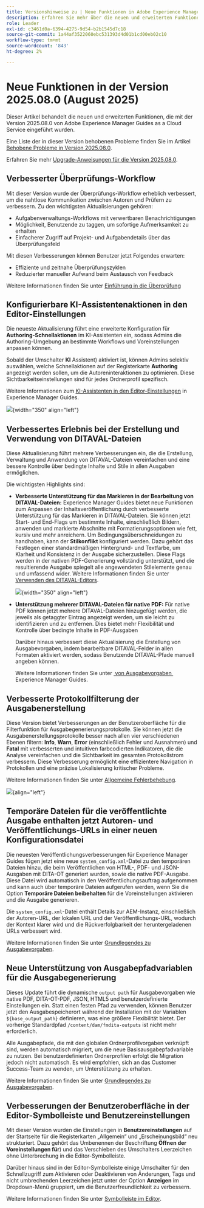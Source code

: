 ```yaml
---
title: Versionshinweise zu | Neue Funktionen in Adobe Experience Manager Guides Version 2025.08.0
description: Erfahren Sie mehr über die neuen und erweiterten Funktionen der Version 2025.08.0 von Adobe Experience Manager Guides
role: Leader
exl-id: c3461d0a-6394-4275-9d54-b2b1545d7c18
source-git-commit: 1a44af3522060ebc531393d4d01b1cd00eb02c10
workflow-type: tm+mt
source-wordcount: '843'
ht-degree: 2%

---
```


# Neue Funktionen in der Version 2025.08.0 (August 2025)

Dieser Artikel behandelt die neuen und erweiterten Funktionen, die mit der Version 2025.08.0 von Adobe Experience Manager Guides as a Cloud Service eingeführt wurden.

Eine Liste der in dieser Version behobenen Probleme finden Sie im Artikel [Behobene Probleme in Version 2025.08.0](fixed-issues-2025-08-0.md).

Erfahren Sie mehr [Upgrade-Anweisungen für die Version 2025.08.0](../release-info/upgrade-instructions-2025-08-0.md).


## Verbesserter Überprüfungs-Workflow

Mit dieser Version wurde der Überprüfungs-Workflow erheblich verbessert, um die nahtlose Kommunikation zwischen Autoren und Prüfern zu verbessern. Zu den wichtigsten Aktualisierungen gehören:

- Aufgabenverwaltungs-Workflows mit verwertbaren Benachrichtigungen
- Möglichkeit, Benutzende zu taggen, um sofortige Aufmerksamkeit zu erhalten
- Einfacherer Zugriff auf Projekt- und Aufgabendetails über das Überprüfungsfeld

Mit diesen Verbesserungen können Benutzer jetzt Folgendes erwarten:

- Effiziente und zeitnahe Überprüfungszyklen
- Reduzierter manueller Aufwand beim Austausch von Feedback

Weitere Informationen finden Sie unter [Einführung in die Überprüfung](../user-guide/review.md)

## Konfigurierbare KI-Assistentenaktionen in den Editor-Einstellungen

Die neueste Aktualisierung führt eine erweiterte Konfiguration für **Authoring-Schnellaktionen** im KI-Assistenten ein, sodass Admins die Authoring-Umgebung an bestimmte Workflows und Voreinstellungen anpassen können.

Sobald der Umschalter **KI** Assistent) aktiviert ist, können Admins selektiv auswählen, welche Schnellaktionen auf der Registerkarte **Authoring** angezeigt werden sollen, um die Autoreninteraktionen zu optimieren. Diese Sichtbarkeitseinstellungen sind für jedes Ordnerprofil spezifisch.

Weitere Informationen zum [KI-Assistenten in den Editor-Einstellungen](../cs-install-guide/workspace-settings.md#general) in Experience Manager Guides.

![](assets/authoring-quick-actions.png){width="350" align="left"}


## Verbessertes Erlebnis bei der Erstellung und Verwendung von DITAVAL-Dateien

Diese Aktualisierung führt mehrere Verbesserungen ein, die die Erstellung, Verwaltung und Anwendung von DITAVAL-Dateien vereinfachen und eine bessere Kontrolle über bedingte Inhalte und Stile in allen Ausgaben ermöglichen.

Die wichtigsten Highlights sind:

- **Verbesserte Unterstützung für das Markieren in der Bearbeitung von DITAVAL-Dateien:** Experience Manager Guides bietet neue Funktionen zum Anpassen der Inhaltsveröffentlichung durch verbesserte Unterstützung für das Markieren in DITAVAL-Dateien. Sie können jetzt Start- und End-Flags um bestimmte Inhalte, einschließlich Bildern, anwenden und markierte Abschnitte mit Formatierungsoptionen wie fett, kursiv und mehr anreichern. Um Bedingungsüberschneidungen zu handhaben, kann der **Stilkonflikt** konfiguriert werden. Dazu gehört das Festlegen einer standardmäßigen Hintergrund- und Textfarbe, um Klarheit und Konsistenz in der Ausgabe sicherzustellen. Diese Flags werden in der nativen PDF-Generierung vollständig unterstützt, und die resultierende Ausgabe spiegelt alle angewendeten Stilelemente genau und umfassend wider.
Weitere Informationen finden Sie unter [Verwenden des DITAVAL-Editors](../user-guide/ditaval-editor.md).

  ![](assets/ditaval-flag-style-new.png){width="350" align="left"}

- **Unterstützung mehrerer DITAVAL-Dateien für native PDF:** Für native PDF können jetzt mehrere DITAVAL-Dateien hinzugefügt werden, die jeweils als getaggter Eintrag angezeigt werden, um sie leicht zu identifizieren und zu entfernen. Dies bietet mehr Flexibilität und Kontrolle über bedingte Inhalte in PDF-Ausgaben

  Darüber hinaus verbessert diese Aktualisierung die Erstellung von Ausgabevorgaben, indem bearbeitbare DITAVAL-Felder in allen Formaten aktiviert werden, sodass Benutzende DITAVAL-Pfade manuell angeben können.

  Weitere Informationen finden Sie unter [&#x200B; von Ausgabevorgaben &#x200B;](../user-guide/generate-output-understand-presets.md) Experience Manager Guides.

## Verbesserte Protokollfilterung der Ausgabenerstellung

Diese Version bietet Verbesserungen an der Benutzeroberfläche für die Filterfunktion für Ausgabegenerierungsprotokolle. Sie können jetzt die Ausgabenerstellungsprotokolle besser nach allen vier verschiedenen Ebenen filtern: **Info**, **Warn**, **Error** (einschließlich Fehler und Ausnahmen) und **Fatal** mit verbesserten und intuitiven farbcodierten Indikatoren, die die Analyse vereinfachen und die Sichtbarkeit im gesamten Protokollstrom verbessern. Diese Verbesserung ermöglicht eine effizientere Navigation in Protokollen und eine präzise Lokalisierung kritischer Probleme.

Weitere Informationen finden Sie unter [Allgemeine Fehlerbehebung](../user-guide/generate-output-basic-troubleshooting.md).

![](./assets/log-file-new.png){align="left"}


## Temporäre Dateien für die veröffentlichte Ausgabe enthalten jetzt Autoren- und Veröffentlichungs-URLs in einer neuen Konfigurationsdatei

Die neuesten Veröffentlichungsverbesserungen für Experience Manager Guides fügen jetzt eine neue `system_config.xml`-Datei zu den temporären Dateien hinzu, die beim Veröffentlichen von HTML-, PDF- und JSON-Ausgaben mit DITA-OT generiert wurden, sowie die native PDF-Ausgabe. Diese Datei wird automatisch in den Veröffentlichungsauftrag aufgenommen und kann auch über temporäre Dateien aufgerufen werden, wenn Sie die Option **Temporäre Dateien beibehalten** für die Voreinstellungen aktivieren und die Ausgabe generieren.

Die `system_config.xml`-Datei enthält Details zur AEM-Instanz, einschließlich der Autoren-URL, der lokalen URL und der Veröffentlichungs-URL, wodurch der Kontext klarer wird und die Rückverfolgbarkeit der heruntergeladenen URLs verbessert wird.

Weitere Informationen finden Sie unter [Grundlegendes zu Ausgabevorgaben](../user-guide/generate-output-understand-presets.md).

## Neue Unterstützung von Ausgabepfadvariablen für die Ausgabegenerierung

Dieses Update führt die dynamische `output path` für Ausgabevorgaben wie native PDF, DITA-OT-PDF, JSON, HTML5 und benutzerdefinierte Einstellungen ein. Statt einen festen Pfad zu verwenden, können Benutzer jetzt den Ausgabespeicherort während der Installation mit der Variablen `${base_output_path}` definieren, was eine größere Flexibilität bietet. Der vorherige Standardpfad `/content/dam/fmdita-outputs` ist nicht mehr erforderlich.

Alle Ausgabepfade, die mit den globalen Ordnerprofilvorgaben verknüpft sind, werden automatisch migriert, um die neue Basisausgabepfadvariable zu nutzen. Bei benutzerdefinierten Ordnerprofilen erfolgt die Migration jedoch nicht automatisch. Es wird empfohlen, sich an das Customer Success-Team zu wenden, um Unterstützung zu erhalten.

Weitere Informationen finden Sie unter [Grundlegendes zu Ausgabevorgaben](../user-guide/generate-output-understand-presets.md).

## Verbesserungen der Benutzeroberfläche in der Editor-Symbolleiste und Benutzereinstellungen

Mit dieser Version wurden die Einstellungen in **Benutzereinstellungen** auf der Startseite für die Registerkarten „Allgemein“ und „Erscheinungsbild“ neu strukturiert. Dazu gehört das Umbenennen der Beschriftung **Öffnen der Voreinstellungen für**) und das Verschieben des Umschalters Leerzeichen ohne Unterbrechung in die Editor-Symbolleiste.

Darüber hinaus sind in der Editor-Symbolleiste einige Umschalter für den Schnellzugriff zum Aktivieren oder Deaktivieren von Änderungen, Tags und nicht umbrechenden Leerzeichen jetzt unter der Option **Anzeigen** im Dropdown-Menü gruppiert, um die Benutzerfreundlichkeit zu verbessern.

Weitere Informationen finden Sie unter [Symbolleiste im Editor](../user-guide/web-editor-toolbar.md#menu-dropdown).
